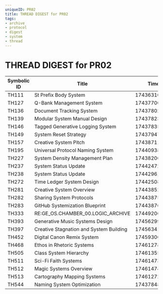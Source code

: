 ```yaml
---
uniqueID: PR02
title: THREAD DIGEST for PR02
tags:
- archive
- protocol
- digest
- system
- thread
---
```



# THREAD DIGEST for PR02

| Symbolic ID | Title                                   | Timestamp         |
| ----------- | --------------------------------------- | ----------------- |
| TH111       | St Prefix Body System                   | 1743631088.913218 |
| TH127       | Q-Bank Management System                | 1743770072.018805 |
| TH136       | Document Tracking System                | 1743780255.409378 |
| TH139       | Modular System Manual Design            | 1743782329.247516 |
| TH146       | Tagged Generative Logging System        | 1743783557.657548 |
| TH149       | System Reset Strategy                   | 1743794742.040247 |
| TH157       | Creative System Pitch                   | 1743871114.096906 |
| TH195       | Universal Protocol Naming System        | 1744093868.492297 |
| TH227       | System Density Management Plan          | 1743820658.437952 |
| TH237       | System Status Update                    | 1744247226.771753 |
| TH238       | System Status Update                    | 1744296178.805953 |
| TH272       | Time Ledger System Design               | 1744250897.730329 |
| TH281       | Creative System Overview                | 1744385238.20751  |
| TH282       | Sharing System Protocols                | 1744387511.09673  |
| TH283       | GitHub Systemization Blueprint          | 1744387672.564614 |
| TH333       | RE:GE_OS.CHAMBER_00.LOGIC_ARCHIVE       | 1744920669.102154 |
| TH393       | Generative Music Systems Design         | 1745629918.569887 |
| TH397       | Creative Stagnation and System Building | 1745634132.989453 |
| TH452       | Digital Canon Remix System              | 1745930692.134701 |
| TH468       | Ethos in Rhetoric Systems               | 1746127862.76517  |
| TH505       | Class System Hierarchy                  | 1746135518.244658 |
| TH511       | Sci-Fi Faith Systems                    | 1746147306.773303 |
| TH512       | Magic Systems Overview                  | 1746147464.795446 |
| TH513       | Cartography Mapping Systems             | 1746127283.243141 |
| TH544       | Naming System Optimization              | 1743784881.095641 |